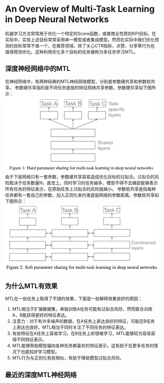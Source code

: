 # An Overview of Multi-Task Learning in Deep Neural Networks
机器学习方法常常用于优化一个特定的Score函数，或者商业性质的KPI目标。在实际中，实现上述目标常常采用单一模型或者集成模型。然而在实际中我们优化预测的目标常常不值一个，在推荐领域，除了关心CTR指标，点赞、分享等行为也值得预测优化。这种利用优化多个目标的任务被称为多任务学习MTL。

## 深度神经网络中的MTL

在神经网络中，有两种经典的MTL神经网络模型，分别是参数硬共享和参数软共享。
参数硬共享指的是不同任务底层的特征网络共享参数，参数硬共享如下图所示：
![png1](https://github.com/yysys/paper_reading/blob/master/images/1.png)
由于下层网络只有一套参数，参数硬共享容易造成优化目标的过拟合。过拟合的风险取决于任务数量N，直觉上，同时学习的任务越多，模型不得不去捕捉能够表示所有任务的特征表示，在原始任务上过拟合的风险就越小。
参数软共享是指每种任务都有一套自己的参数，加入正则化来约束底层网络的参数距离。参数软共享如下图所示：
![png2](https://github.com/yysys/paper_reading/blob/master/images/2.png)

## 为什么MTL有效果

MTL在一些任务上取得了不错的效果，下面是一些解释效果良好的原因：<br>
1.	MTL相当于扩展数据集，单独训练A任务可能有过拟合风险，然而联合训练A，B能获得更好的特征表达。<br>
2.	注意力：对于有许多噪声的数据，在A任务上表达良好的特征，可能在B任务上表达也良好。MTL相当于同时关注了不同任务的特征表达。<br>
3.	有些特征在A任务上容易学习，在B任务上却很难学习，MTL能够较为容易获得不同特征表示。<br>
4.	MTL能够帮助模型偏向各种任务都喜欢的特征表示，这有助于在更多任务的情况下也能较好学习模型。<br>
5.	MTL行为与正则化有些相似，有助于降低模型过拟合风险。<br>

## 最近的深度MTL神经网络
